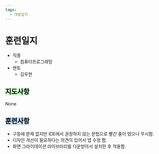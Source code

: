 ```yaml
---
tags:
  - 개발일지
---
```

# 훈련일지

- 직종
	- 컴퓨터프로그래밍
- 멘토
	- 김우현
## <mark style="background: #BBFABBA6;">지도사항</mark>

None

## <mark style="background: #ADCCFFA6;">훈련사항</mark>

- 구동에 문제 없지만 IDE에서 권장하지 않는 문법으로 빨간 줄이 떴으나 무시함.
- 디자인 개선이 필요하다는 의견이 있어서 앱 수정 함.
- 화면 그라이데이션 라이브러리를 다운받아서 설치한 후 적용함.